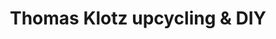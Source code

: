 ---
title: "Thomas Klotz upcycling & DIY"
url: /berlin/thomas-klotz-upcycling-und-diy/
shop: Baumarkt
---